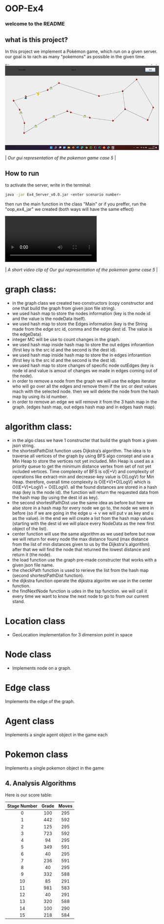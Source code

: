 # OOP-Ex4
### welcome to the README


## what is this project?

In this project we implement a Pokémon game, which run on a given server. our goal is to rach as many "pokemons" as possible in the given time.

![Screenshot](images/case5.png)

| *Our gui representation of the pokemon game case 5* |



## How to run
to activate the server, write in the terminal:
```bash
java -jar Ex4_Server_v0.0.jar <enter scenario number>
```
then run the main function in the class "Main" or if you preffer, run the "oop_ex4_jar" we created (both ways will have the same effect)


![Alt Text](images/pokemon_game_video.mp4)

| *A short video clip of Our gui representation of the pokemon game case 5* |


# graph class:
* in the graph class we created two constructors (copy constructor and one that build the graph from given json file string).
* we used hash map to store the nodes information (key is the node id and the value is the nodeData itself).
* we used hash map to store the Edges information (key is the String made from the edge src id, comma and the edge dest id. The value is the edgeData).
* integer MC will be use to count changes in the graph.
* we used hash map inside hash map to store the out edges inforamtion (first key is the src id and the second is the dest id).
* we used hash map inside hash map to store the in edges inforamtion (first key is the src id and the second is the dest id).
* we used hash map to store changes of specific node outEdges (key is node id and value is amout of changes we made in edges coming out of the node).
* in order to remove a node from the graph we will use the edges iterator who will go over all the edges and remove them if the src or dest values mach with the selected node.
then we will delete the node from the hash map by using its id number.
* in order to remove an edge we will remove it from the 3 hash map in the graph. (edges hash map, out edges hash map and in edges hash map).


# algorithm class:
* in the algo class we have 1 constructer that build the graph from a given json string.
* the shortestPathDist function uses Dijkstra’s algorithm. The idea is to traverse all vertices of the graph by using BFS algo consept and use a Min Heap to store the vertices not yet included. Min Heap is used as a priority queue to get the minimum distance vertex from set of not yet included vertices. Time complexity of BFS is o(E+V) and complexity of operations like extract-min and decrease-key value is O(LogV) for Min Heap. therefore, overall time complexity is O(E+V)*O(LogV) which is O((E+V)*LogV) = O(ELogV). all the found distances are stored in a hash map (key is the node id). the function will return the requested data from the hash map (by using the dest id as key).
* the second shortestPathDist use the same idea as before but here we alse store in a hash map for every node we go to, the node we were in before (so if we are going in the edge u -> v we will put v as key and u as the value). in the end we will create a list from the hash map values (starting with the dest id we will place every NodeData as the new first object of the list).
* center function will use the same algorithm as we used before but now we will return for every node the max distance found (max distance from the list of min distances given to us by the Dijkstra's algorithm). after that we will find the node that returned the lowest distance and return it (the node).
* the load function use the graph pre-made constructer that works with a given json file name.
* the checkPath function is used to rerieve the list from the hash map (second shortestPathDist function).
* the dijkstra function operate the dijkstra algoritm we use in the center function.
* the findNextNode function is udes in the tsp function. we will call it every time we want to know the next node to go to from our current stand.


# Location class
* GeoLocation implementation for 3 dimension point in space



# Node class
* Implements node on a graph.


# Edge class
Implements the edge of the graph.


# Agent class
Implements a single agent object in the game
each


# Pokemon class
Implements a single pokemon object in the game





## 4. Analysis Algorithms
Here is our score table:

| Stage Number | Grade | Moves |  
| :---: | :---: |:-----:|     
| 0 | 100 |  295  |
| 1  | 442 |  592  |
| 2  | 125 |  295  |
| 3  | 723 |  592  |
| 4  | 94 | 295   |
| 5  | 349 |  591  |
| 6  | 40 |  295  |
| 7  | 236 |  591  |
| 8  | 40 |  295  |
| 9  | 332 |  588  | 
| 10  | 85 |  291  |
| 11  | 981 |  583  |
| 12  | 40 |  291  |
| 13  | 320 |  588  |
| 14  | 100 |  290  |
| 15 | 218 |  584  |
